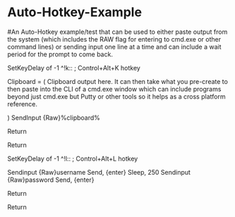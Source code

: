 # Auto-Hotkey-Example
#An Auto-Hotkey example/test that can be used to either paste output from the system (which includes the RAW flag for entering to cmd.exe or other command lines) or sending input one line at a time and can include a wait period for the prompt to come back.


SetKeyDelay of -1
^!k::  ; Control+Alt+K hotkey

Clipboard =
(
Clipboard output here.  It can then take what you pre-create to then paste into the CLI of a cmd.exe window which can include programs beyond just cmd.exe but Putty or other tools so it helps as a cross platform reference.

)
SendInput {Raw}%clipboard%

Return

Return


SetKeyDelay of -1
^!l::  ; Control+Alt+L hotkey

Sendinput {Raw}username
Send, {enter}
Sleep, 250
Sendinput {Raw}password
Send, {enter}

Return

Return

